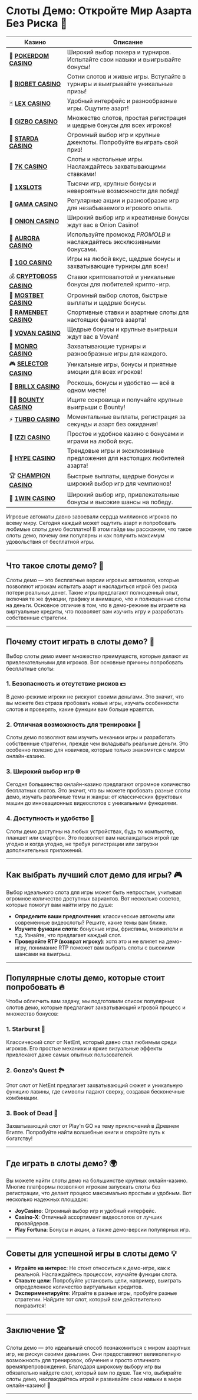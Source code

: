 # Слоты Демо: Откройте Мир Азарта Без Риска 💎
| Казино | Описание |
|--------|----------|
| 🎲 **[POKERDOM CASINO](https://brandplay.link/Bxg7SC7H)** | Широкий выбор покера и турниров. Испытайте свои навыки и выигрывайте бонусы! |
| 🌟 **[RIOBET CASINO](https://brandplay.link/dtx89f2L)** | Сотни слотов и живые игры. Вступайте в турниры и выигрывайте уникальные призы! |
| 🃏 **[LEX CASINO](https://brandplay.link/2HFTmBc8)** | Удобный интерфейс и разнообразные игры. Ощутите азарт! |
| 🎰 **[GIZBO CASINO](https://gizbo-tea02.com/c8e962e89)** | Множество слотов, простая регистрация и щедрые бонусы для всех игроков! |
| 🌠 **[STARDA CASINO](https://brandplay.link/cpFQbWKn)** | Огромный выбор игр и крупные джекпоты. Попробуйте выиграть свой приз! |
| 🎲 **[7K CASINO](https://brandplay.link/dd46bNgD)** | Слоты и настольные игры. Наслаждайтесь захватывающими ставками! |
| 💎 **[1XSLOTS](https://brandplay.link/R4xfxqdm)** | Тысячи игр, крупные бонусы и невероятные возможности для побед! |
| 🎰 **[GAMA CASINO](https://brandplay.link/zrZpLFTP)** | Регулярные акции и разнообразие игр для незабываемого игрового опыта. |
| 🧅 **[ONION CASINO](https://obclk001-2d.top/click?offer_id=986&partner_id=10542&landing_id=1798&utm_medium=affiliate&sub_1=oncasino3)** | Широкий выбор игр и креативные бонусы ждут вас в Onion Casino! |
| 🌌 **[AURORA CASINO](https://10trafic-stat2.com/click/668546566bcc6313411604c7/6766/15114/subaccount?promocode=PROMOLB)** | Используйте промокод *PROMOLB* и наслаждайтесь эксклюзивными бонусами. |
| 🚀 **[1GO CASINO](https://1go-ircp01.com/ce015f410)** | Игры на любой вкус, щедрые бонусы и захватывающие турниры для всех! |
| 💰 **[CRYPTOBOSS CASINO](https://cryptobossc.online/d847bcfa9)** | Ставки криптовалютой и уникальные бонусы для любителей крипто-игр. |
| 🎲 **[MOSTBET CASINO](https://ktbtis024ifqfn0mst.com/beQs)** | Огромный выбор слотов, быстрые выплаты и щедрые бонусы. |
| 🍜 **[RAMENBET CASINO](https://get.saltyram.com/ru/registration?apkpop=0&partner=p24970p3296034p5526)** | Спортивные ставки и азартные слоты для настоящих фанатов азарта! |
| 🎉 **[VOVAN CASINO](https://vovan.site/d098ab058)** | Щедрые бонусы и крупные выигрыши ждут вас в Vovan! |
| 🎰 **[MONRO CASINO](https://mnr-ircp01.com/c3ce72a2c)** | Захватывающие турниры и разнообразные игры для каждого. |
| 🎮 **[SELECTOR CASINO](https://gosel.pl/SELVK)** | Уникальные игры, бонусы и приятные эмоции для всех игроков! |
| 💎 **[BRILLX CASINO](https://brillx.pub/BRIVK)** | Роскошь, бонусы и удобство — всё в одном месте! |
| 🏴‍☠️ **[BOUNTY CASINO](https://bounty-casino.de/BOVK)** | Ищите сокровища и получайте крупные выигрыши с Bounty! |
| ⚡ **[TURBO CASINO](https://turbo-casino.pro/TURVK)** | Моментальные выплаты, регистрация за секунды и азарт без ожидания! |
| 🧩 **[IZZI CASINO](https://izzi-fr03.com/ca7c8a7b7)** | Простое и удобное казино с бонусами и играми на любой вкус. |
| 🎉 **[HYPE CASINO](https://hypekaz.com/dc2f44ad0)** | Трендовые игры и эксклюзивные предложения для настоящих любителей азарта! |
| 🏆 **[CHAMPION CASINO](https://champcasino.ink/pobeda/doa-hats?p80412p305331p112c)** | Быстрые выплаты, щедрые бонусы и широкий выбор игр для чемпионов! |
| 🎰 **[1WIN CASINO](https://brandplay.link/6F5VqbyZ)** | Широкий выбор игр, привлекательные бонусы и высокие шансы на победу. |

Игровые автоматы давно завоевали сердца миллионов игроков по всему миру. Сегодня каждый может ощутить азарт и попробовать любимые слоты демо бесплатно! В этом гайде мы расскажем, что такое слоты демо, почему они популярны и как получить максимум удовольствия от бесплатной игры.

---

## Что такое слоты демо? 🎰

Слоты демо — это бесплатные версии игровых автоматов, которые позволяют игрокам испытать азарт и насладиться игрой без риска потери реальных денег. Такие игры предлагают полноценный опыт, включая те же функции, графику и анимацию, что и полноценные слоты на деньги. Основное отличие в том, что в демо-режиме вы играете на виртуальные кредиты, что позволяет вам изучить игру и разработать собственные стратегии.

---

## Почему стоит играть в слоты демо? 🧐

Выбор слоты демо имеет множество преимуществ, которые делают их привлекательными для игроков. Вот основные причины попробовать бесплатные слоты:

### 1. Безопасность и отсутствие рисков 💵

В демо-режиме игроки не рискуют своими деньгами. Это значит, что вы можете без страха пробовать новые игры, изучать особенности слотов и проверять, какие функции вам больше нравятся.

### 2. Отличная возможность для тренировки 🎯

Слоты демо позволяют вам изучить механики игры и разработать собственные стратегии, прежде чем вкладывать реальные деньги. Это особенно полезно для новичков, которые только знакомятся с миром онлайн-казино.

### 3. Широкий выбор игр 🌐

Сегодня большинство онлайн-казино предлагают огромное количество бесплатных слотов. Это значит, что вы можете пробовать разные слоты демо, изучать различные темы и жанры: от классических фруктовых машин до инновационных видеослотов с уникальными функциями.

### 4. Доступность и удобство 📲

Слоты демо доступны на любых устройствах, будь то компьютер, планшет или смартфон. Это позволяет вам наслаждаться игрой где угодно и когда угодно, не требуя регистрации или загрузки дополнительных приложений.

---

## Как выбрать лучший слот демо для игры? 🎮

Выбор идеального слота для игры может быть непростым, учитывая огромное количество доступных вариантов. Вот несколько советов, которые помогут вам найти игру по душе:

- **Определите ваши предпочтения**: классические автоматы или современные видеослоты? Решите, какие темы вам ближе.
- **Изучите функции слота**: бонусные игры, фриспины, множители и т.д. Узнайте, что предлагает каждый слот.
- **Проверяйте RTP (возврат игроку)**: хотя это и не влияет на демо-игру, понимание RTP поможет вам выбрать слоты с высокими шансами на выигрыш.

---

## Популярные слоты демо, которые стоит попробовать 🔥

Чтобы облегчить вам задачу, мы подготовили список популярных слотов демо, которые предлагают захватывающий игровой процесс и множество бонусов:

### 1. **Starburst** 🌌
Классический слот от NetEnt, который давно стал любимым среди игроков. Его простые механики и яркие визуальные эффекты привлекают даже самых опытных пользователей.

### 2. **Gonzo's Quest** 🏞️
Этот слот от NetEnt предлагает захватывающий сюжет и уникальную функцию лавины, где символы падают сверху, создавая бесконечные комбинации.

### 3. **Book of Dead** 📜
Захватывающий слот от Play'n GO на тему приключений в Древнем Египте. Попробуйте найти волшебные книги и откройте путь к богатству!

---

## Где играть в слоты демо? 🌍

Вы можете найти слоты демо на большинстве крупных онлайн-казино. Многие платформы позволяют игрокам запускать слоты без регистрации, что делает процесс максимально простым и удобным. Вот несколько надежных площадок:

- **JoyCasino**: Огромный выбор игр и удобный интерфейс.
- **Casino-X**: Отличный ассортимент видеослотов от лучших провайдеров.
- **Play Fortuna**: Бонусы и акции, а также демо-версии популярных игр.

---

## Советы для успешной игры в слоты демо 💡

- **Играйте на интерес**: Не стоит относиться к демо-игре, как к реальной. Наслаждайтесь процессом, изучайте функции слота.
- **Ставьте цели**: Попробуйте установить цели, например, выиграть определенное количество виртуальных кредитов.
- **Экспериментируйте**: Играйте в разные игры, пробуйте разные стратегии. Найдите тот слот, который вам действительно понравится!

---

## Заключение 🏆

Слоты демо — это идеальный способ познакомиться с миром азартных игр, не рискуя своими деньгами. Они предоставляют великолепную возможность для тренировок, обучения и просто отличного времяпрепровождения. Благодаря широкому выбору игр вы обязательно найдете слот, который вам по душе. Так что, выбирайте слоты демо, наслаждайтесь игрой и развивайте свои навыки в мире онлайн-казино! 🎉

---

